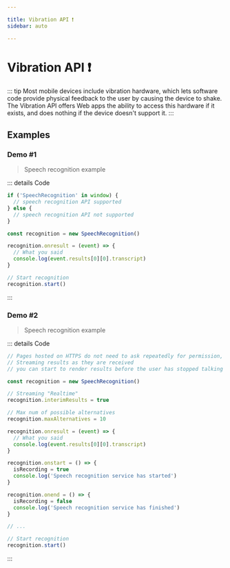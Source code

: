 ```yaml
---

title: Vibration API ❗️
sidebar: auto

---
```


# Vibration API ❗️

::: tip
Most mobile devices include vibration hardware, which lets software code provide physical feedback to the user by causing the device to shake.
The Vibration API offers Web apps the ability to access this hardware if it exists, and does nothing if the device doesn't support it.
:::

## Examples

### Demo #1
> Speech recognition example

<ClientOnly>
  <API-Vibration-Example1/>
</ClientOnly>

::: details Code
```js
if ('SpeechRecognition' in window) {
  // speech recognition API supported
} else {
  // speech recognition API not supported
}

const recognition = new SpeechRecognition()

recognition.onresult = (event) => {
  // What you said
  console.log(event.results[0][0].transcript)
}

// Start recognition
recognition.start()
```
:::

### Demo #2
> Speech recognition example

<ClientOnly>
  <API-SpeechRecognition-Example2/>
</ClientOnly>

::: details Code
```js
// Pages hosted on HTTPS do not need to ask repeatedly for permission, whereas HTTP hosted pages do
// Streaming results as they are received
// you can start to render results before the user has stopped talking

const recognition = new SpeechRecognition()

// Streaming "Realtime"
recognition.interimResults = true

// Max num of possible alternatives
recognition.maxAlternatives = 10

recognition.onresult = (event) => {
  // What you said
  console.log(event.results[0][0].transcript)
}

recognition.onstart = () => {
  isRecording = true
  console.log('Speech recognition service has started')
}

recognition.onend = () => {
  isRecording = false
  console.log('Speech recognition service has finished')
}

// ...

// Start recognition
recognition.start()
```
:::
